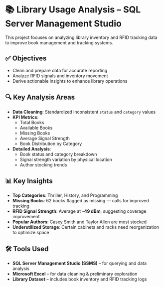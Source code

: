 # 📚 Library Usage Analysis – SQL Server Management Studio

This project focuses on analyzing library inventory and RFID tracking data to improve book management and tracking systems.

## ✅ Objectives

- Clean and prepare data for accurate reporting  
- Analyze RFID signals and inventory movement  
- Derive actionable insights to enhance library operations

## 🔍 Key Analysis Areas

- **Data Cleaning**: Standardized inconsistent `status` and `category` values  
- **KPI Metrics**:
  - Total Books
  - Available Books
  - Missing Books
  - Average Signal Strength
  - Book Distribution by Category
- **Detailed Analysis**:
  - Book status and category breakdown
  - Signal strength variation by physical location
  - Author stocking trends

## 📊 Key Insights

- **Top Categories**: Thriller, History, and Programming  
- **Missing Books**: 62 books flagged as missing — calls for improved tracking  
- **RFID Signal Strength**: Average at **-49 dBm**, suggesting coverage improvement  
- **Popular Authors**: Casey Smith and Taylor Allen are most stocked  
- **Underutilized Storage**: Certain cabinets and racks need reorganization to optimize space

## 🛠️ Tools Used

- **SQL Server Management Studio (SSMS)** – for querying and data analysis  
- **Microsoft Excel** – for data cleaning & preliminary exploration  
- **Library Dataset** – includes book inventory and RFID tracking logs
